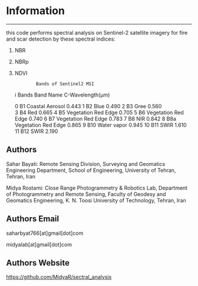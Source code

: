 # Information
----------
this code performs spectral analysis on Sentinel-2 satellite imagery for fire and scar detection
by these spectral indices:
1. NBR
2. NBRp
3. NDVI


               Bands of Sentinel2 MSI

    i    Bands      Band Name                C-Wavelength(µm)

    0    B1         Coastal Aerosol          0.443 
    1    B2         Blue                     0.490
    2    B3         Gree                     0.560    
    3    B4         Red                      0.665
    4    B5         Vegetation Red Edge      0.705 
    5    B6         Vegetation Red Edge      0.740
    6    B7         Vegetation Red Edge      0.783
    7    B8         NIR                      0.842
    8    B8a        Vegetation Red Edge      0.865
    9    B10        Water vapor              0.945
    10   B11        SWIR                     1.610
    11   B12        SWIR                     2.190


Authors
----------
Sahar Bayati:   Remote Sensing Division, Surveying and Geomatics Engineering Department, School of Engineering, University of Tehran, Tehran, Iran

Midya Rostami:  ​Close Range Photogrammetry & Robotics Lab, Department of Photogrammetry and Remote Sensing, 
                Faculty of Geodesy and Geomatics Engineering, K. N. Toosi University of Technology, Tehran, Iran

Authors Email
----------
saharbyat766[at]gmail[dot]com

midyalab[at]gmail[dot]com 

Authors Website 
----------
https://github.com/MidyaR/sectral_analysis
